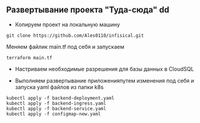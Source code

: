 ## Развертывание проекта "Туда-сюда" dd

- Копируем проект на локальную машину
```
git clone https://github.com/Ales0110/infisical.git
```

Меняем файлик main.tf под себя и запускаем
```
terraform main.tf
```

- Настриваем необходимые разрешения для базы данных в CloudSQL

- Выполняем развертывание приложенияпутем изменения под себя и запуска yaml файлов из папки k8s
```
kubectl apply -f backend-deployment.yaml
kubectl apply -f backend-ingress.yaml
kubectl apply -f backend-service.yaml
kubectl apply -f configmap-new.yaml
```

